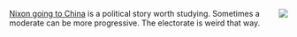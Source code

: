 <img src="http://scripting.com/images/2019/10/18/nixon.png" border="0" align="right"><a href="https://en.wikipedia.org/wiki/Nixon_goes_to_China">Nixon going to China</a> is a political story worth studying. Sometimes a moderate can be more progressive. The electorate is weird that way. 
